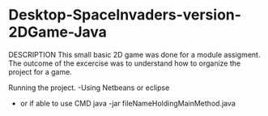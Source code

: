 # Desktop-SpaceInvaders-version-2DGame-Java
DESCRIPTION
This small basic 2D game was done for a module assigment. 
The outcome of the excercise was to understand how to organize the project for a game. 

Running the project.
 -Using Netbeans or eclipse
 - or if able to use CMD java -jar fileNameHoldingMainMethod.java